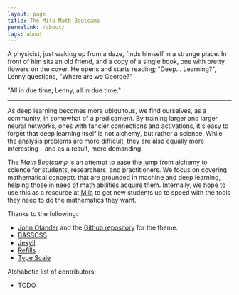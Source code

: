 ```yaml
---
layout: page
title: The Mila Math Bootcamp
permalink: /about/
tags: about
---
```


A physicist, just waking up from a daze, finds himself in a strange place. In front of him sits an old friend, and a copy of a single book, one with pretty flowers on the cover. He opens and starts reading; "Deep... Learning?", Lenny questions, "Where are we George?"

"All in due time, Lenny, all in due time."

---

As deep learning becomes more ubiquitous, we find ourselves, as a community, in somewhat of a predicament. By training larger and larger neural networks, ones with fancier connections and activations, it's easy to forget that deep learning itself is not alchemy, but rather a science. While the analysis problems are more difficult, they are also equally more interesting - and as a result, more demanding.

The _Math Bootcamp_ is an attempt to ease the jump from alchemy to science for students, researchers, and practitioners. We focus on covering mathematical concepts that are grounded in machine and deep learning, helping those in need of math abilities acquire them. Internally, we hope to use this as a resource at [Mila](https://mila.quebec/) to get new students up to speed with the tools they need to do the mathematics they want.

Thanks to the following:

* [John Otander](http://johnotander.com) and the [Github repository](https://github.com/johnotander/pixyll) for the theme.
* [BASSCSS](http://basscss.com)
* [Jekyll](http://jekyllrb.com)
* [Refills](http://refills.bourbon.io/)
* [Type Scale](http://type-scale.com/)

Alphabetic list of contributors:
- TODO
